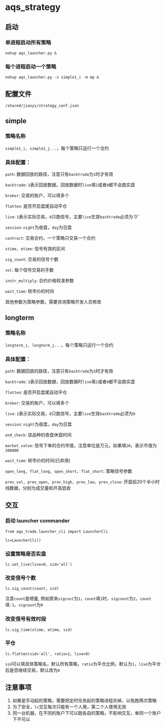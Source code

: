 # aqs_strategy

## 启动

### 单进程启动所有策略

`nohup aqs_launcher.py &`

### 每个进程启动一个策略

`nohup aqs_launcher.py -s simple1_i -m mp &`

## 配置文件

`/shared/jiaoyi/strategy_conf.json`

## simple

### 策略名称

`simple1_i, simple1_j...`，每个策略只运行一个合约

### 具体配置：

`path`: 数据回放的路径，注意只有`backtrade`为`1`时才有效

`backtrade`: `1`表示回放数据，回放数据时`live`填`1`或者`0`都不会跑实盘

`broker`: 交易的账户，可以填多个

`flatten`: 是否开启盘尾自动平仓

`live`: `1`表示实际交易，`0`只跑信号，主要`live`生效`backtrade`必须为`0``

`session`: `night`为夜盘，`day`为日盘

`contract`: 交易合约，一个策略只交易一个合约

`stime, etime`: 信号有效的区间

`sig_count`: 交易的信号个数

`vol`: 每个信号交易的手数

`instr_multiply`: 合约价格校准参数

`wait_time`: 转市价的时间

其他参数为策略参数，需要咨询策略开发人员修改

## longterm

### 策略名称

`longterm_i, longterm_j...`，每个策略只运行一个合约

### 具体配置：

`path`: 数据回放的路径，注意只有`backtrade`为`1`时才有效

`backtrade`: `1`表示回放数据，回放数据时`live`填`1`或者`0`都不会跑实盘

`flatten`: 是否开启盘尾自动平仓

`broker`: 交易的账户，可以填多个

`live`: `1`表示实际交易，`0`只跑信号，主要`live`生效`backtrade`必须为`0`

`session`: `night`为夜盘，`day`为日盘

`end_check`: 该品种的夜盘休盘时间

`market_value`: 信号下单的合约市值，注意单位是万元，如果填`20`，表示市值为`200000`

`wait_time`: 转市价的时间(已弃用)

`open_long, flat_long, open_short, flat_short`: 策略信号参数

`prev_vol, prev_open, prev_high, prev_low, prev_close`: 开盘前20个半小时线数据，分别为成交量和开高低收

## 交互

### 启动 launcher commander

`from aqs_trade.launcher_cli import LauncherCli`

`lc=LauncherCli()`

### 设置策略是否实盘

`lc.set_live(live=0, sid='all')`

### 改变信号个数

`lc.sig_count(count, sid)`
    
注意`count`是增量, 例如原来`sigcout`为`1`，`count`填`1`时，`sigcount`为`2`，`count`填`-1`，`sigcount`为`0`

### 改变信号有效时段

`lc.sig_time(stime, etime, sid)`

### 平仓

`lc.flatten(sid='all', ratio=1, live=0)`

`sid`可以填具体策略名，默认所有策略，`ratio`为平仓比例，默认为`1`，`live`为平仓后是否继续交易，默认改为`0`

## 注意事项

1. 如果是手动起的策略，需要把定时任务起的策略进程杀掉，以免跑两次策略
2. 为了安全，`lc`交互每次只能有一个人用，第二个人使用无效
3. 同一台机器，在不同的账户下可以跑各自的策略，不影响交互，单同一个账户下不可以

